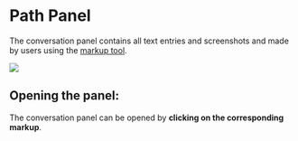# Path Panel

The conversation panel contains all text entries and screenshots and made by users using the [markup tool](../user-interface/markup_tool#conversation-with-Markups).

![](../../../.gitbook/assets/conversation\_panel.jpg)

## Opening the panel:

The conversation panel can be opened by **clicking on the corresponding markup**.